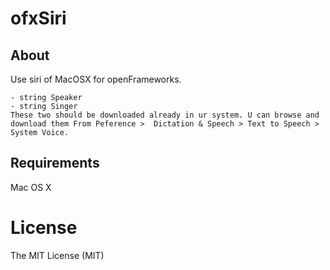 ofxSiri
===============

About
-----

Use siri of MacOSX for openFrameworks.

    - string Speaker
    - string Singer
    These two should be downloaded already in ur system. U can browse and download them From Peference >  Dictation & Speech > Text to Speech > System Voice.

Requirements
------------

Mac OS X

# License

The MIT License (MIT)

